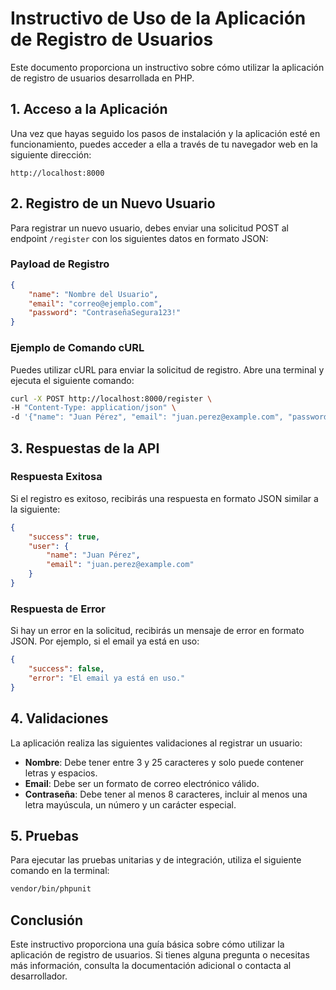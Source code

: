 # Instructivo de Uso de la Aplicación de Registro de Usuarios

Este documento proporciona un instructivo sobre cómo utilizar la aplicación de registro de usuarios desarrollada en PHP.

## 1. Acceso a la Aplicación

Una vez que hayas seguido los pasos de instalación y la aplicación esté en funcionamiento, puedes acceder a ella a través de tu navegador web en la siguiente dirección:

```
http://localhost:8000
```

## 2. Registro de un Nuevo Usuario

Para registrar un nuevo usuario, debes enviar una solicitud POST al endpoint `/register` con los siguientes datos en formato JSON:

### Payload de Registro
```json
{
    "name": "Nombre del Usuario",
    "email": "correo@ejemplo.com",
    "password": "ContraseñaSegura123!"
}
```

### Ejemplo de Comando cURL
Puedes utilizar cURL para enviar la solicitud de registro. Abre una terminal y ejecuta el siguiente comando:

```bash
curl -X POST http://localhost:8000/register \
-H "Content-Type: application/json" \
-d '{"name": "Juan Pérez", "email": "juan.perez@example.com", "password": "ContraseñaSegura123!"}'
```

## 3. Respuestas de la API

### Respuesta Exitosa
Si el registro es exitoso, recibirás una respuesta en formato JSON similar a la siguiente:

```json
{
    "success": true,
    "user": {
        "name": "Juan Pérez",
        "email": "juan.perez@example.com"
    }
}
```

### Respuesta de Error
Si hay un error en la solicitud, recibirás un mensaje de error en formato JSON. Por ejemplo, si el email ya está en uso:

```json
{
    "success": false,
    "error": "El email ya está en uso."
}
```

## 4. Validaciones

La aplicación realiza las siguientes validaciones al registrar un usuario:

- **Nombre**: Debe tener entre 3 y 25 caracteres y solo puede contener letras y espacios.
- **Email**: Debe ser un formato de correo electrónico válido.
- **Contraseña**: Debe tener al menos 8 caracteres, incluir al menos una letra mayúscula, un número y un carácter especial.

## 5. Pruebas

Para ejecutar las pruebas unitarias y de integración, utiliza el siguiente comando en la terminal:

```bash
vendor/bin/phpunit
```

## Conclusión

Este instructivo proporciona una guía básica sobre cómo utilizar la aplicación de registro de usuarios. Si tienes alguna pregunta o necesitas más información, consulta la documentación adicional o contacta al desarrollador.
